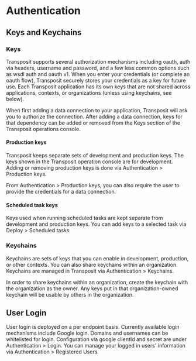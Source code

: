 # Authentication

## Keys and Keychains

### Keys

Transposit supports several authorization mechanisms including oauth, auth via headers, username and password, and a few less common options such as wsdl auth and oauth v1. When you enter your credentials \(or complete an oauth flow\), Transposit securely stores your credentials as a key for future use. Each Transposit application has its own keys that are not shared across applications, contexts, or organizations \(unless using keychains, see below\).

When first adding a data connection to your application, Transposit will ask you to authorize the connection. After adding a data connection, keys for that dependency can be added or removed from the Keys section of the Transposit operations console.

#### Production keys

Transposit keeps separate sets of development and production keys. The keys shown in the Transposit operation console are for development. Adding or removing production keys is done via Authentication &gt; Production keys.

From Authentication &gt; Production keys, you can also require the user to provide the credentials for a data connection.

#### Scheduled task keys

Keys used when running scheduled tasks are kept separate from development and production keys. You can add keys to a selected task via Deploy &gt; Scheduled tasks

### Keychains

Keychains are sets of keys that you can enable in development, production, or other contexts. You can also share keychains within an organization. Keychains are managed in Transposit via Authentication &gt; Keychains.

In order to share keychains within an organization, create the keychain with the organization as the owner. Any keys put in that organization-owned keychain will be usable by others in the organization.

## User Login

User login is deployed on a per endpoint basis. Currently available login mechanisms include Google login. Domains and usernames can be whitelisted for login. Configuration via google clientId and secret are under Authentication &gt; Login. You can manage your logged in users' information via Authentication &gt; Registered Users.

